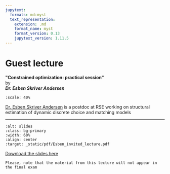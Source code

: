 ```yaml
---
jupytext:
  formats: md:myst
  text_representation:
    extension: .md
    format_name: myst
    format_version: 0.13
    jupytext_version: 1.11.5
---
```


# Guest lecture

**"Constrained optimization: practical session"** \
by \
***Dr. Esben Skriver Andersen***

```{image} _static/img/esben.jpeg
:scale: 40%
```

[Dr. Esben Skriver Andersen](https://www.linkedin.com/in/esben-scriver-andersen-74159598/?originalSubdomain=au) is a postdoc at RSE working on structural estimation of dynamic discrete choice and matching models

---

```{image} _static/pdf/Esben_invited_lecture_slide1.png
:alt: slides
:class: bg-primary
:width: 60%
:align: center
:target: _static/pdf/Esben_invited_lecture.pdf
```

[Download the slides here](_static/pdf/Esben_invited_lecture.pdf)

```{note}
Please, note that the material from this lecture will not appear in the final exam
```

